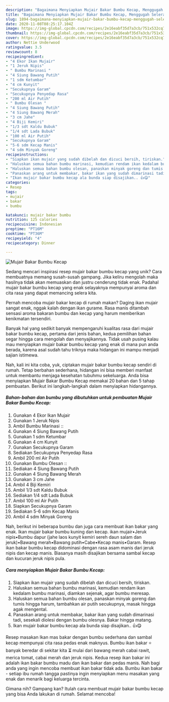 ```yaml
---
description: "Bagaimana Menyiapkan Mujair Bakar Bumbu Kecap, Menggugah Selera"
title: "Bagaimana Menyiapkan Mujair Bakar Bumbu Kecap, Menggugah Selera"
slug: 1894-bagaimana-menyiapkan-mujair-bakar-bumbu-kecap-menggugah-selera
date: 2020-11-08T08:25:17.104Z
image: https://img-global.cpcdn.com/recipes/2e16eabf35d7a3cb/751x532cq70/mujair-bakar-bumbu-kecap-foto-resep-utama.jpg
thumbnail: https://img-global.cpcdn.com/recipes/2e16eabf35d7a3cb/751x532cq70/mujair-bakar-bumbu-kecap-foto-resep-utama.jpg
cover: https://img-global.cpcdn.com/recipes/2e16eabf35d7a3cb/751x532cq70/mujair-bakar-bumbu-kecap-foto-resep-utama.jpg
author: Nettie Underwood
ratingvalue: 3.5
reviewcount: 8
recipeingredient:
- "4 Ekor Ikan Mujair"
- "1 Jeruk Nipis"
- " Bumbu Marinasi "
- "4 Siung Bawang Putih"
- "1 sdm Ketumbar"
- "4 cm Kunyit"
- "Secukupnya Garam"
- "Secukupnya Penyedap Rasa"
- "200 ml Air Putih"
- " Bumbu Olesan "
- "4 Siung Bawang Putih"
- "4 Siung Bawang Merah"
- "3 cm Jahe"
- "4 Biji Kemiri"
- "1/3 sdt Kaldu Bubuk"
- "1/4 sdt Lada Bubuk"
- "100 ml Air Putih"
- "Secukupnya Garam"
- "5-6 sdm Kecap Manis"
- "4 sdm Minyak Goreng"
recipeinstructions:
- "Siapkan ikan mujair yang sudah dibelah dan dicuci bersih, tiriskan."
- "Haluskan semua bahan bumbu marinasi, kemudian rendam ikan kedalam bumbu marinasi, diamkan sejenak, agar bumbu meresap."
- "Haluskan semua bahan bumbu olesan, panaskan minyak goreng dan tumis hingga harum, tambahkan air putih secukupnya, masak hingga agak mengental."
- "Panaskan arang untuk membakar, bakar ikan yang sudah dimarinasi tadi, sesekali diolesi dengan bumbu olesnya. Bakar hingga matang."
- "Ikan mujair bakar bumbu kecap ala bunda siap disajikan.. 👍😋"
categories:
- Resep
tags:
- mujair
- bakar
- bumbu

katakunci: mujair bakar bumbu 
nutrition: 125 calories
recipecuisine: Indonesian
preptime: "PT16M"
cooktime: "PT36M"
recipeyield: "4"
recipecategory: Dinner

---
```



![Mujair Bakar Bumbu Kecap](https://img-global.cpcdn.com/recipes/2e16eabf35d7a3cb/751x532cq70/mujair-bakar-bumbu-kecap-foto-resep-utama.jpg)

Sedang mencari inspirasi resep mujair bakar bumbu kecap yang unik? Cara membuatnya memang susah-susah gampang. Jika keliru mengolah maka hasilnya tidak akan memuaskan dan justru cenderung tidak enak. Padahal mujair bakar bumbu kecap yang enak selayaknya mempunyai aroma dan cita rasa yang dapat memancing selera kita.

Pernah mencoba mujair bakar kecap di rumah makan? Daging ikan mujair sangat enak, nggak kalah dengan ikan gurame. Rasa manis ditambah sensasi aroma bakaran bumbu dan kecap yang harum memberikan kenikmatan tersendiri.

Banyak hal yang sedikit banyak mempengaruhi kualitas rasa dari mujair bakar bumbu kecap, pertama dari jenis bahan, kedua pemilihan bahan segar hingga cara mengolah dan menyajikannya. Tidak usah pusing kalau mau menyiapkan mujair bakar bumbu kecap yang enak di mana pun anda berada, karena asal sudah tahu triknya maka hidangan ini mampu menjadi sajian istimewa.


Nah, kali ini kita coba, yuk, ciptakan mujair bakar bumbu kecap sendiri di rumah. Tetap berbahan sederhana, hidangan ini bisa memberi manfaat untuk membantu menjaga kesehatan tubuhmu sekeluarga. Anda bisa menyiapkan Mujair Bakar Bumbu Kecap memakai 20 bahan dan 5 tahap pembuatan. Berikut ini langkah-langkah dalam menyiapkan hidangannya.

<!--inarticleads1-->

##### Bahan-bahan dan bumbu yang dibutuhkan untuk pembuatan Mujair Bakar Bumbu Kecap:

1. Gunakan 4 Ekor Ikan Mujair
1. Gunakan 1 Jeruk Nipis
1. Ambil  Bumbu Marinasi ::
1. Gunakan 4 Siung Bawang Putih
1. Gunakan 1 sdm Ketumbar
1. Gunakan 4 cm Kunyit
1. Gunakan Secukupnya Garam
1. Sediakan Secukupnya Penyedap Rasa
1. Ambil 200 ml Air Putih
1. Gunakan  Bumbu Olesan ::
1. Sediakan 4 Siung Bawang Putih
1. Gunakan 4 Siung Bawang Merah
1. Gunakan 3 cm Jahe
1. Ambil 4 Biji Kemiri
1. Ambil 1/3 sdt Kaldu Bubuk
1. Sediakan 1/4 sdt Lada Bubuk
1. Ambil 100 ml Air Putih
1. Siapkan Secukupnya Garam
1. Sediakan 5-6 sdm Kecap Manis
1. Ambil 4 sdm Minyak Goreng


Nah, berikut ini beberapa bumbu dan juga cara membuat ikan bakar yang enak. Ikan mujair bakar bumbu kuning dan kecap. ikan mujair•Jeruk nipis•Bumbu dapur (jahe laos kunyit kemiri sereh daun salam dan jeruk)•Bawang merah•Bawang putih•Cabe•Kecap manis•Garam. Resep ikan bakar bumbu kecap didominasi dengan rasa asam manis dari jeruk nipis dan kecap manis. Biasanya masih disajikan bersama sambal kecap dan kucuran jeruk nipis pula. 

<!--inarticleads2-->

##### Cara menyiapkan Mujair Bakar Bumbu Kecap:

1. Siapkan ikan mujair yang sudah dibelah dan dicuci bersih, tiriskan.
1. Haluskan semua bahan bumbu marinasi, kemudian rendam ikan kedalam bumbu marinasi, diamkan sejenak, agar bumbu meresap.
1. Haluskan semua bahan bumbu olesan, panaskan minyak goreng dan tumis hingga harum, tambahkan air putih secukupnya, masak hingga agak mengental.
1. Panaskan arang untuk membakar, bakar ikan yang sudah dimarinasi tadi, sesekali diolesi dengan bumbu olesnya. Bakar hingga matang.
1. Ikan mujair bakar bumbu kecap ala bunda siap disajikan.. 👍😋


Resep masakan Ikan mas bakar dengan bumbu sederhana dan sambal kecap mempunyai cita rasa pedas enak maknyus. Bumbu ikan bakar ⭐ banyak beredar di sekitar kita ⏳ mulai dari bawang merah cabai rawit, merica tomat, cabai merah dan jeruk nipis. Kedua resep ikan bakar ini adalah ikan bakar bumbu madu dan ikan bakar dan pedas manis. Nah bagi anda yang ingin mencoba membuat ikan bakar tidak ada. Bumbu ikan bakar - setiap ibu rumah tangga pastinya ingin menyiapkan menu masakan yang enak dan menarik bagi keluarga tercinta. 

Gimana nih? Gampang kan? Itulah cara membuat mujair bakar bumbu kecap yang bisa Anda lakukan di rumah. Selamat mencoba!
